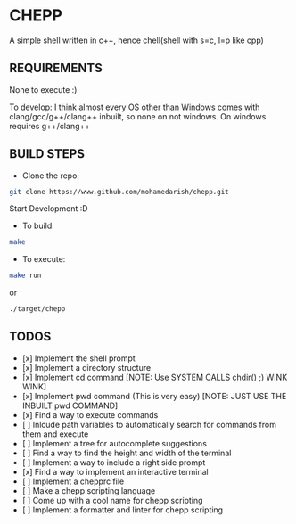 # CHEPP

A simple shell written in c++, hence chell(shell with s=c, l=p like cpp)

## REQUIREMENTS

None to execute :)

To develop:
I think almost every OS other than Windows comes with clang/gcc/g++/clang++ inbuilt, so none on not windows.
On windows requires g++/clang++

## BUILD STEPS

- Clone the repo:

```bash
git clone https://www.github.com/mohamedarish/chepp.git
```

Start Development :D

- To build:

```bash
make
```

- To execute:

```bash
make run
```

or

```bash
./target/chepp
```

## TODOS

- \[x\] Implement the shell prompt
- \[x\] Implement a directory structure
- \[x\] Implement cd command \[NOTE: Use SYSTEM CALLS chdir() ;) WINK WINK\]
- \[x\] Implement pwd command (This is very easy) \[NOTE: JUST USE THE INBUILT pwd COMMAND\]
- \[x\] Find a way to execute commands
- \[ \] Inlcude path variables to automatically search for commands from them and execute
- \[ \] Implement a tree for autocomplete suggestions
- \[ \] Find a way to find the height and width of the terminal
- \[ \] Implement a way to include a right side prompt
- \[x\] Find a way to implement an interactive terminal
- \[ \] Implement a chepprc file
- \[ \] Make a chepp scripting language
- \[ \] Come up with a cool name for chepp scripting
- \[ \] Implement a formatter and linter for chepp scripting
